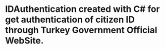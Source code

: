 # IDAuthentication created with C# for get authentication of citizen ID  through Turkey Government Official WebSite. 

